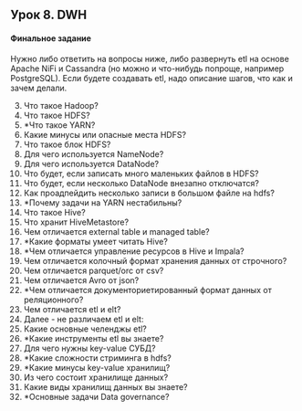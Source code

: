 ## Урок 8. DWH

#### Финальное задание
Нужно либо ответить на вопросы ниже, либо развернуть etl на основе
Apache NiFi и Cassandra (но можно и что-нибудь попроще, например
PostgreSQL). Если будете создавать etl, надо описание шагов, что как и
зачем делали.

3. Что такое Hadoop?
4. Что такое HDFS?
5. *Что такое YARN?
6. Какие минусы или опасные места HDFS?
7. Что такое блок HDFS?
8. Для чего используется NameNode?
9. Для чего используется DataNode?
10. Что будет, если записать много маленьких файлов в HDFS?
11. Что будет, если несколько DataNode внезапно отключатся?
12. Как проадпейдить несколько записи в большом файле на hdfs?
13. *Почему задачи на YARN нестабильны?
14. Что такое Hive?
15. Что хранит HiveMetastore?
16. Чем отличается external table и managed table?
17. *Какие форматы умеет читать Hive?
18. *Чем отличается управление ресурсов в Hive и Impala?
19. Чем отличается колочный формат хранения данных от строчного?
20. Чем отличается parquet/orc от csv?
21. Чем отличается Avro от json?
22. *Чем отличается документориетированный формат данных от
реляционного?
23. Чем отличается etl и elt?
24. Далее - не различаем etl и elt:
25. Какие основные челенджы etl?
26. *Какие инструменты etl вы знаете?
27. Для чего нужны key-value СУБД?
28. *Какие сложности стриминга в hdfs?
29. *Какие минусы key-value хранилищ?
30. Из чего состоит хранилище данных?
31. Какие виды хранилищ данных вы знаете?
32. *Основные задачи Data governance?
